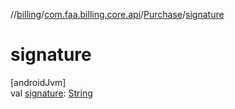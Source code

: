 //[billing](../../../index.md)/[com.faa.billing.core.api](../index.md)/[Purchase](index.md)/[signature](signature.md)

# signature

[androidJvm]\
val [signature](signature.md): [String](https://kotlinlang.org/api/latest/jvm/stdlib/kotlin/-string/index.html)

